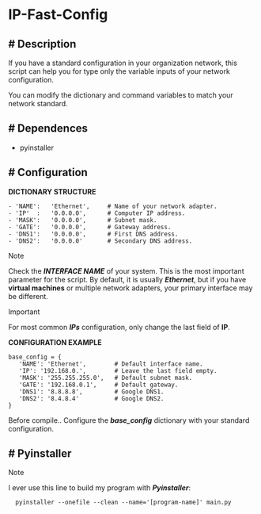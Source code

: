 # IP-Fast-Config
## # Description
If you have a standard configuration in your organization network, this script can help you for type only the variable inputs of your network configuration.

You can modify the dictionary and command variables to match your network standard.

## # Dependences
- pyinstaller

## # Configuration
**DICTIONARY STRUCTURE**
```
- 'NAME':   'Ethernet',     # Name of your network adapter.
- 'IP'  :   '0.0.0.0',      # Computer IP address.
- 'MASK':   '0.0.0.0',      # Subnet mask.
- 'GATE':   '0.0.0.0',      # Gateway address.
- 'DNS1':   '0.0.0.0',      # First DNS address.
- 'DNS2':   '0.0.0.0'       # Secondary DNS address.
```
> [!NOTE]
>
> Check the ***INTERFACE NAME*** of your system. This is the most important parameter for the script. By default, it is usually ***Ethernet***, but if you have **virtual machines** or multiple network adapters, your primary interface may be different. 

> [!IMPORTANT]
>
> For most common ***IPs*** configuration, only change the last field of **IP**.
>
> **CONFIGURATION EXAMPLE**
>```
> base_config = {
>    'NAME': 'Ethernet',        # Default interface name.
>    'IP': '192.168.0.',        # Leave the last field empty.
>    'MASK': '255.255.255.0',   # Default subnet mask.
>    'GATE': '192.168.0.1',     # Default gateway.
>    'DNS1': '8.8.8.8',         # Google DNS1.
>    'DNS2': '8.4.8.4'          # Google DNS2.
>}
>```
> Before compile.. Configure the ***base_config*** dictionary with your standard configuration.

## # Pyinstaller
> [!NOTE]
>
> I ever use this line to build my program with ***Pyinstaller***:
>
> ```
>   pyinstaller --onefile --clean --name='[program-name]' main.py
> ```
>
